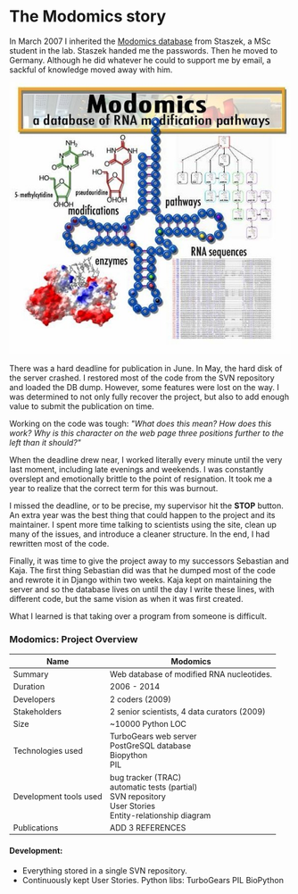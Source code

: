 # The Modomics story

In March 2007 I inherited the [Modomics database](http://www.genesilico.pl/modomics) from Staszek, a MSc student in the lab. Staszek handed me the passwords. Then he moved to Germany. Although he did whatever he could to support me by email, a sackful of knowledge moved away with him.

![Modomics](modomics.jpg)

There was a hard deadline for publication in June. In May, the hard disk of the server crashed. I restored most of the code from the SVN repository and loaded the DB dump. However, some features were lost on the way. I was determined to not only fully recover the project, but also to add enough value to submit the publication on time.

Working on the code was tough: *"What does this mean? How does this work? Why is this character on the web page three positions further to the left than it should?"*

When the deadline drew near, I worked literally every minute until the very last moment, including late evenings and weekends. I was constantly overslept and emotionally brittle to the point of resignation. It took me a year to realize that the correct term for this was burnout.

I missed the deadline, or to be precise, my supervisor hit the **STOP** button. An extra year was the best thing that could happen to the project and its maintainer. I spent more time talking to scientists using the site, clean up many of the issues, and introduce a cleaner structure. In the end, I had rewritten most of the code.

Finally, it was time to give the project away to my successors Sebastian and Kaja. The first thing Sebastian did was that he dumped most of the code and rewrote it in Django within two weeks. Kaja kept on maintaining the server and so the database lives on until the day I write these lines, with different code, but the same vision as when it was first created.

What I learned is that taking over a program from someone is difficult.

### Modomics: Project Overview

| Name | Modomics |
|------|----------|
| Summary | Web database of modified RNA nucleotides. |
| Duration | 2006 - 2014 |
| Developers | 2 coders (2009) |
| Stakeholders | 2 senior scientists, 4 data curators (2009) |
| Size | ~10000 Python LOC |
| Technologies used | TurboGears web server <br> PostGreSQL database <br> Biopython <br> PIL |
| Development tools used | bug tracker (TRAC) <br> automatic tests (partial) <br> SVN repository <br> User Stories <br> Entity-relationship diagram |
| Publications | ADD 3 REFERENCES |

#### Development:
- Everything stored in a single
SVN repository.
- Continuously kept User Stories.
Python libs:
TurboGears
PIL
BioPython


